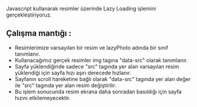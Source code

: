 Javascript kullanarak resimler üzerinde Lazy Loading işlemini gerçekleştiriyoruz. 

Çalışma mantığı :
-
- Resimlerimize varsayılan bir resim ve lazyPhoto adında bir sınıf tanımlanır.
- Kullanacağımız gerçek resimler img tagına "data-src" olarak tanımlanır.
- Sayfa yüklendiğinde sadece "src" tagında yer alan varsayılan resim yüklendiği için sayfa hızı aşırı derecede hızlanır.
- Sayfanın scroll hareketine bağlı olarak "data-src" tagında yer alan değer ile "src" tagında yer alan resim değiştirilir.
- Bu işlem sonucunda resim ekrana daha sonradan basıldığı için sayfa hızını etkilemeyecektir.
